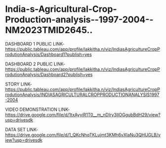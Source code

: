 

# India-s-Agricultural-Crop-Production-analysis--1997-2004--NM2023TMID2645..
DASHBOARD 1 PUBLIC LINK-https://public.tableau.com/app/profile/lakkitha.n/viz/IndiasAgricultureCropProdutionAnalysis/Dashboard1?publish=yes

DASHBOARD 2 PUBLIC LINK-https://public.tableau.com/app/profile/lakkitha.n/viz/IndiasAgricultureCropProdutionAnalysis/Dashboard2?publish=yes

STORY LINK-https://public.tableau.com/app/profile/lakkitha.n/viz/IndiasAgricultureCropProdutionAnalysis/INDIASAGRICULTURALCROPPRODUCTIONANALYSIS1997-2004

VIDEO DEMONSTRATION LINK-https://drive.google.com/file/d/1txAyyiR1T0__m_nDIry3lIOGgubBdH29/view?usp=drivesdk

DATA SET LINK-https://drive.google.com/file/d/1_QKcNhqTKLujmt3KMh6vXlaNu3QHUGLB/view?usp=drivesdk
